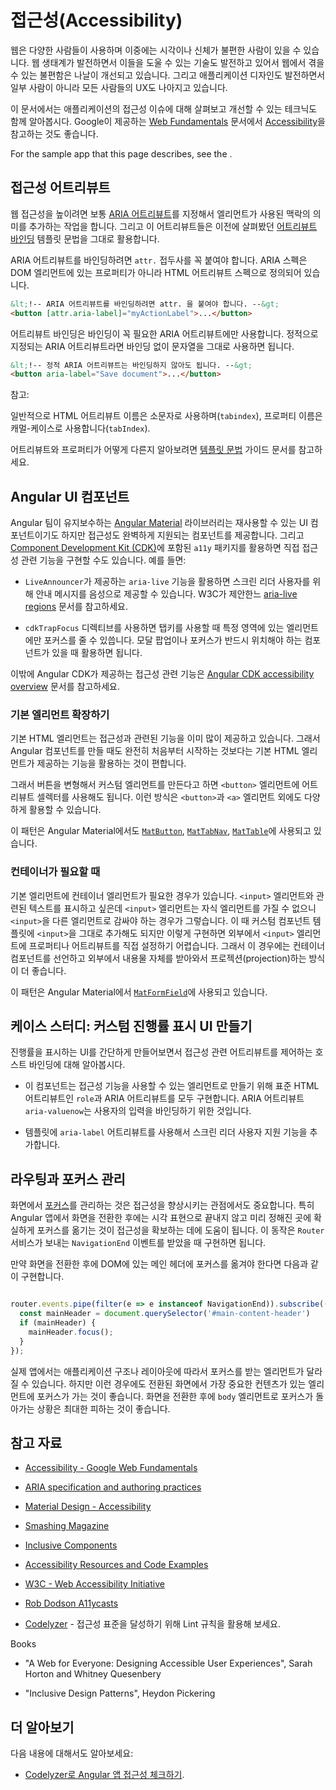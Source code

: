 <!--
# Accessibility in Angular
-->
# 접근성(Accessibility)

<!--
The web is used by a wide variety of people, including those who have visual or motor impairments.
A variety of assistive technologies are available that make it much easier for these groups to
interact with web-based software applications.
In addition, designing an application to be more accessible generally improves the user experience for all users.

For an in-depth introduction to issues and techniques for designing accessible applications, see the [Accessibility](https://developers.google.com/web/fundamentals/accessibility/#what_is_accessibility) section of the Google's [Web Fundamentals](https://developers.google.com/web/fundamentals/).

This page discusses best practices for designing Angular applications that
work well for all users, including those who rely on assistive technologies.
-->
웹은 다양한 사람들이 사용하며 이중에는 시각이나 신체가 불편한 사람이 있을 수 있습니다.
웹 생태계가 발전하면서 이들을 도울 수 있는 기술도 발전하고 있어서 웹에서 겪을 수 있는 불편함은 나날이 개선되고 있습니다.
그리고 애플리케이션 디자인도 발전하면서 일부 사람이 아니라 모든 사람들의 UX도 나아지고 있습니다.

이 문서에서는 애플리케이션의 접근성 이슈에 대해 살펴보고 개선할 수 있는 테크닉도 함께 알아봅시다. Google이 제공하는 [Web Fundamentals](https://developers.google.com/web/fundamentals/) 문서에서 [Accessibility](https://developers.google.com/web/fundamentals/accessibility/#what_is_accessibility)을 참고하는 것도 좋습니다.

<div class="alert is-helpful">

  For the sample app that this page describes, see the <live-example></live-example>.

</div>


<!--
## Accessibility attributes
-->
## 접근성 어트리뷰트

<!--
Building accessible web experience often involves setting [ARIA attributes](https://developers.google.com/web/fundamentals/accessibility/semantics-aria)
to provide semantic meaning where it might otherwise be missing.
Use [attribute binding](guide/template-syntax#attribute-binding) template syntax to control the values of accessibility-related attributes.

When binding to ARIA attributes in Angular, you must use the `attr.` prefix, as the ARIA
specification depends specifically on HTML attributes rather than properties of DOM elements.

```html
<!- Use attr. when binding to an ARIA attribute ->
<button [attr.aria-label]="myActionLabel">...</button>
```

Note that this syntax is only necessary for attribute _bindings_.
Static ARIA attributes require no extra syntax.

```html
&lt;!-- Static ARIA attributes require no extra syntax --&gt;
<button aria-label="Save document">...</button>
```

NOTE:
-->
웹 접근성을 높이려면 보통 [ARIA 어트리뷰트](https://developers.google.com/web/fundamentals/accessibility/semantics-aria)를 지정해서 엘리먼트가 사용된 맥락의 의미를 추가하는 작업을 합니다.
그리고 이 어트리뷰트들은 이전에 살펴봤던 [어트리뷰트 바인딩](guide/template-syntax#attribute-binding) 템플릿 문법을 그대로 활용합니다.

ARIA 어트리뷰트를 바인딩하려면 `attr.` 접두사를 꼭 붙여야 합니다.
ARIA 스펙은 DOM 엘리먼트에 있는 프로퍼티가 아니라 HTML 어트리뷰트 스펙으로 정의되어 있습니다.

```html
&lt;!-- ARIA 어트리뷰트를 바인딩하려면 attr. 을 붙여야 합니다. --&gt;
<button [attr.aria-label]="myActionLabel">...</button>
```

어트리뷰트 바인딩은 바인딩이 꼭 필요한 ARIA 어트리뷰트에만 사용합니다.
정적으로 지정되는 ARIA 어트리뷰트라면 바인딩 없이 문자열을 그대로 사용하면 됩니다.


```html
&lt;!-- 정적 ARIA 어트리뷰트는 바인딩하지 않아도 됩니다. --&gt;
<button aria-label="Save document">...</button>
```

참고:

<div class="alert is-helpful">

   <!--
   By convention, HTML attributes use lowercase names (`tabindex`), while properties use camelCase names (`tabIndex`).

   See the [Template Syntax](guide/template-syntax#html-attribute-vs-dom-property) guide for more background on the difference between attributes and properties.
   -->
   일반적으로 HTML 어트리뷰트 이름은 소문자로 사용하며(`tabindex`), 프로퍼티 이름은 캐멀-케이스로 사용합니다(`tabIndex`).

   어트리뷰트와 프로퍼티가 어떻게 다른지 알아보려면 [템플릿 문법](guide/template-syntax#html-attribute-vs-dom-property) 가이드 문서를 참고하세요.

</div>


<!--
## Angular UI components
-->
## Angular UI 컴포넌트

<!--
The [Angular Material](https://material.angular.io/) library, which is maintained by the Angular team, is a suite of reusable UI components that aims to be fully accessible.
The [Component Development Kit (CDK)](https://material.angular.io/cdk/categories) includes the `a11y` package that provides tools to support various areas of accessibility.
For example:

* `LiveAnnouncer` is used to announce messages for screen-reader users using an `aria-live` region. See the W3C documentation for more information on [aria-live regions](https://www.w3.org/WAI/PF/aria-1.1/states_and_properties#aria-live).

* The `cdkTrapFocus` directive traps Tab-key focus within an element. Use it to create accessible experience for components like modal dialogs, where focus must be constrained.

For full details of these and other tools, see the [Angular CDK accessibility overview](https://material.angular.io/cdk/a11y/overview).
-->
Angular 팀이 유지보수하는 [Angular Material](https://material.angular.io/) 라이브러리는 재사용할 수 있는 UI 컴포넌트이기도 하지만 접근성도 완벽하게 지원되는 컴포넌트를 제공합니다.
그리고 [Component Development Kit (CDK)](https://material.angular.io/cdk/categories)에 포함된 `a11y` 패키지를 활용하면 직접 접근성 관련 기능을 구현할 수도 있습니다.
예를 들면:

* `LiveAnnouncer`가 제공하는 `aria-live` 기능을 활용하면 스크린 리더 사용자를 위해 안내 메시지를 음성으로 제공할 수 있습니다. W3C가 제안한느 [aria-live regions](https://www.w3.org/WAI/PF/aria-1.1/states_and_properties#aria-live) 문서를 참고하세요.

* `cdkTrapFocus` 디렉티브를 사용하면 탭키를 사용할 때 특정 영역에 있는 엘리먼트에만 포커스를 줄 수 있씁니다. 모달 팝업이나 포커스가 반드시 위치해야 하는 컴포넌트가 있을 때 활용하면 됩니다.

이밖에 Angular CDK가 제공하는 접근성 관련 기능은 [Angular CDK accessibility overview](https://material.angular.io/cdk/a11y/overview) 문서를 참고하세요.


<!--
### Augmenting native elements
-->
### 기본 엘리먼트 확장하기

<!--
Native HTML elements capture a number of standard interaction patterns that are important to accessibility.
When authoring Angular components, you should re-use these native elements directly when possible, rather than re-implementing well-supported behaviors.

For example, instead of creating a custom element for a new variety of button, you can create a component that uses an attribute selector with a native `<button>` element.
This most commonly applies to `<button>` and `<a>`, but can be used with many other types of element.

You can see examples of this pattern in Angular Material: [`MatButton`](https://github.com/angular/components/blob/master/src/material/button/button.ts#L66-L68), [`MatTabNav`](https://github.com/angular/components/blob/master/src/material/tabs/tab-nav-bar/tab-nav-bar.ts#L67), [`MatTable`](https://github.com/angular/components/blob/master/src/material/table/table.ts#L17).
-->
기본 HTML 엘리먼트는 접근성과 관련된 기능을 이미 많이 제공하고 있습니다.
그래서 Angular 컴포넌트를 만들 때도 완전히 처음부터 시작하는 것보다는 기본 HTML 엘리먼트가 제공하는 기능을 활용하는 것이 편합니다.

그래서 버튼을 변형해서 커스텀 엘리먼트를 만든다고 하면 `<button>` 엘리먼트에 어트리뷰트 셀렉터를 사용해도 됩니다.
이런 방식은 `<button>`과 `<a>` 엘리먼트 외에도 다양하게 활용할 수 있습니다.

이 패턴은 Angular Material에서도 [`MatButton`](https://github.com/angular/components/blob/master/src/material/button/button.ts#L66-L68), [`MatTabNav`](https://github.com/angular/components/blob/master/src/material/tabs/tab-nav-bar/tab-nav-bar.ts#L67), [`MatTable`](https://github.com/angular/components/blob/master/src/material/table/table.ts#L17)에 사용되고 있습니다.


<!--
### Using containers for native elements
-->
### 컨테이너가 필요할 때

<!--
Sometimes using the appropriate native element requires a container element.
For example, the native `<input>` element cannot have children, so any custom text entry components need
to wrap an `<input>` with additional elements.
While you might just include the `<input>` in your custom component's template,
this makes it impossible for users of the component to set arbitrary properties and attributes to the input element.
Instead, you can create a container component that uses content projection to include the native control in the
component's API.

You can see [`MatFormField`](https://material.angular.io/components/form-field/overview) as an example of this pattern.
-->
기본 엘리먼트에 컨테이너 엘리먼트가 필요한 경우가 있습니다.
`<input>` 엘리먼트와 관련된 텍스트를 표시하고 싶은데 `<input>` 엘리먼트는 자식 엘리먼트를 가질 수 없으니 `<input>`을 다른 엘리먼트로 감싸야 하는 경우가 그렇습니다.
이 때 커스텀 컴포넌트 템플릿에 `<input>`을 그대로 추가해도 되지만 이렇게 구현하면 외부에서 `<input>` 엘리먼트에 프로퍼티나 어트리뷰트를 직접 설정하기 어렵습니다.
그래서 이 경우에는 컨테이너 컴포넌트를 선언하고 외부에서 내용물 자체를 받아와서 프로젝션(projection)하는 방식이 더 좋습니다.

이 패턴은 Angular Material에서 [`MatFormField`](https://material.angular.io/components/form-field/overview)에 사용되고 있습니다.


<!--
## Case study: Building a custom progress bar
-->
## 케이스 스터디: 커스텀 진행률 표시 UI 만들기

<!--
The following example shows how to make a simple progress bar accessible by using host binding to control accessibility-related attributes.

* The component defines an accessibility-enabled element with both the standard HTML attribute `role`, and ARIA attributes. The ARIA attribute `aria-valuenow` is bound to the user's input.

   <code-example path="accessibility/src/app/progress-bar.component.ts" header="src/app/progress-bar.component.ts" region="progressbar-component"></code-example>


* In the template, the `aria-label` attribute ensures that the control is accessible to screen readers.

   <code-example path="accessibility/src/app/app.component.html" header="src/app/app.component.html" region="template"></code-example>


-->
진행률을 표시하는 UI를 간단하게 만들어보면서 접근성 관련 어트리뷰트를 제어하는 호스트 바인딩에 대해 알아봅시다.

* 이 컴포넌트는 접근성 기능을 사용할 수 있는 엘리먼트로 만들기 위해 표준 HTML 어트리뷰트인 `role`과 ARIA 어트리뷰트를 모두 구현합니다. ARIA 어트리뷰트 `aria-valuenow`는 사용자의 입력을 바인딩하기 위한 것입니다.

   <code-example path="accessibility/src/app/progress-bar.component.ts" header="src/app/progress-bar.component.ts" region="progressbar-component"></code-example>

* 템플릿에 `aria-label` 어트리뷰트를 사용해서 스크린 리더 사용자 지원 기능을 추가합니다.

   <code-example path="accessibility/src/app/app.component.html" header="src/app/app.component.html" region="template"></code-example>


<!--
## Routing and focus management
-->
## 라우팅과 포커스 관리

<!--
Tracking and controlling [focus](https://developers.google.com/web/fundamentals/accessibility/focus/) in a UI is an important consideration in designing for accessibility.
When using Angular routing, you should decide where page focus goes upon navigation.

To avoid relying solely on visual cues, you need to make sure your routing code updates focus after page navigation.
Use the `NavigationEnd` event from the `Router` service to know when to update
focus.

The following example shows how to find and focus the main content header in the DOM after navigation.

```ts

router.events.pipe(filter(e => e instanceof NavigationEnd)).subscribe(() => {
  const mainHeader = document.querySelector('#main-content-header')
  if (mainHeader) {
    mainHeader.focus();
  }
});

```
In a real application, the element that receives focus will depend on your specific
application structure and layout.
The focused element should put users in a position to immediately move into the main content that has just been routed into view.
You should avoid situations where focus returns to the `body` element after a route change.
-->
화면에서 [포커스](https://developers.google.com/web/fundamentals/accessibility/focus/)를 관리하는 것은 접근성을 향상시키는 관점에서도 중요합니다.
특히 Angular 앱에서 화면을 전환한 후에는 시각 표현으로 끝내지 않고 미리 정해진 곳에 확실하게 포커스를 옮기는 것이 접근성을 확보하는 데에 도움이 됩니다.
이 동작은 `Router` 서비스가 보내는 `NavigationEnd` 이벤트를 받았을 때 구현하면 됩니다.

만약 화면을 전환한 후에 DOM에 있는 메인 헤더에 포커스를 옮겨야 한다면 다음과 같이 구현합니다.

```ts

router.events.pipe(filter(e => e instanceof NavigationEnd)).subscribe(() => {
  const mainHeader = document.querySelector('#main-content-header')
  if (mainHeader) {
    mainHeader.focus();
  }
});

```

실제 앱에서는 애플리케이션 구조나 레이아웃에 따라서 포커스를 받는 엘리먼트가 달라질 수 있습니다.
하지만 이런 경우에도 전환된 화면에서 가장 중요한 컨텐츠가 있는 엘리먼트에 포커스가 가는 것이 좋습니다.
화면을 전환한 후에 `body` 엘리먼트로 포커스가 돌아가는 상황은 최대한 피하는 것이 좋습니다.


<!--
## Additional resources
-->
## 참고 자료

* [Accessibility - Google Web Fundamentals](https://developers.google.com/web/fundamentals/accessibility)

* [ARIA specification and authoring practices](https://www.w3.org/TR/wai-aria/)

* [Material Design - Accessibility](https://material.io/design/usability/accessibility.html)

* [Smashing Magazine](https://www.smashingmagazine.com/search/?q=accessibility)

* [Inclusive Components](https://inclusive-components.design/)

* [Accessibility Resources and Code Examples](https://dequeuniversity.com/resources/)

* [W3C - Web Accessibility Initiative](https://www.w3.org/WAI/people-use-web/)

* [Rob Dodson A11ycasts](https://www.youtube.com/watch?v=HtTyRajRuyY)

<!--
* [Codelyzer](http://codelyzer.com/rules/) provides linting rules that can help you make sure your code meets accessibility standards.
-->
* [Codelyzer](http://codelyzer.com/rules/) - 접근성 표준을 달성하기 위해 Lint 규칙을 활용해 보세요.

Books

* "A Web for Everyone: Designing Accessible User Experiences", Sarah Horton and Whitney Quesenbery

* "Inclusive Design Patterns", Heydon Pickering

<!--
## More on accessibility
-->
## 더 알아보기

<!--
You may also be interested in the following:
* [Audit your Angular app's accessibility with codelyzer](https://web.dev/accessible-angular-with-codelyzer/).
-->
다음 내용에 대해서도 알아보세요:

* [Codelyzer로 Angular 앱 접근성 체크하기](https://web.dev/accessible-angular-with-codelyzer/).
